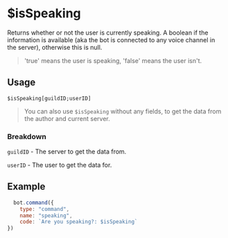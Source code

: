 # $isSpeaking
Returns whether or not the user is currently speaking. A boolean if the information is available (aka the bot is connected to any voice channel in the server), otherwise this is null.
> 'true' means the user is speaking, 'false' means the user isn't.

## Usage
```
$isSpeaking[guildID;userID]
```
> You can also use `$isSpeaking` without any fields, to get the data from the author and current server.

### Breakdown
`guildID` - The server to get the data from.

`userID` - The user to get the data for.

## Example
```js
  bot.command({
    type: "command", 
    name: "speaking", 
    code: `Are you speaking?: $isSpeaking`
})
```
